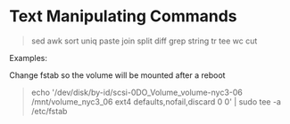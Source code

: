 # Text Manipulating Commands

> sed
> awk
> sort
> uniq
> paste
> join
> split
> diff
> grep
> string
> tr
> tee
> wc
> cut

Examples:

Change fstab so the volume will be mounted after a reboot
> echo '/dev/disk/by-id/scsi-0DO_Volume_volume-nyc3-06 /mnt/volume_nyc3_06 ext4 defaults,nofail,discard 0 0' | sudo tee -a /etc/fstab